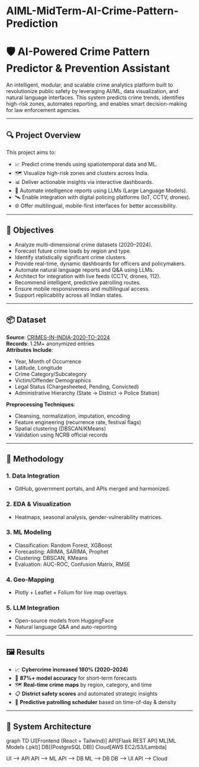 # AIML-MidTerm-AI-Crime-Pattern-Prediction

# 🛡️ AI-Powered Crime Pattern Predictor & Prevention Assistant

An intelligent, modular, and scalable crime analytics platform built to revolutionize public safety by leveraging AI/ML, data visualization, and natural language interfaces. This system predicts crime trends, identifies high-risk zones, automates reporting, and enables smart decision-making for law enforcement agencies.

---

## 🔍 Project Overview

This project aims to:

- 📈 Predict crime trends using spatiotemporal data and ML.
- 🗺️ Visualize high-risk zones and clusters across India.
- 📊 Deliver actionable insights via interactive dashboards.
- 🤖 Automate intelligence reports using LLMs (Large Language Models).
- 🛰️ Enable integration with digital policing platforms (IoT, CCTV, drones).
- 🌐 Offer multilingual, mobile-first interfaces for better accessibility.

---

## 🎯 Objectives

- Analyze multi-dimensional crime datasets (2020–2024).
- Forecast future crime loads by region and type.
- Identify statistically significant crime clusters.
- Provide real-time, dynamic dashboards for officers and policymakers.
- Automate natural language reports and Q&A using LLMs.
- Architect for integration with live feeds (CCTV, drones, 112).
- Recommend intelligent, predictive patrolling routes.
- Ensure mobile responsiveness and multilingual access.
- Support replicability across all Indian states.

---

## 📦 Dataset

**Source**: [CRIMES-IN-INDIA-2020-TO-2024](https://github.com/datameet/crime-in-india)  
**Records**: 1.2M+ anonymized entries  
**Attributes Include**:
- Year, Month of Occurrence
- Latitude, Longitude
- Crime Category/Subcategory
- Victim/Offender Demographics
- Legal Status (Chargesheeted, Pending, Convicted)
- Administrative Hierarchy (State → District → Police Station)

**Preprocessing Techniques**:
- Cleansing, normalization, imputation, encoding
- Feature engineering (recurrence rate, festival flags)
- Spatial clustering (DBSCAN/KMeans)
- Validation using NCRB official records

---

## 🧠 Methodology

### 1. Data Integration  
- GitHub, government portals, and APIs merged and harmonized.

### 2. EDA & Visualization  
- Heatmaps, seasonal analysis, gender-vulnerability matrices.

### 3. ML Modeling  
- Classification: Random Forest, XGBoost  
- Forecasting: ARIMA, SARIMA, Prophet  
- Clustering: DBSCAN, KMeans  
- Evaluation: AUC-ROC, Confusion Matrix, RMSE

### 4. Geo-Mapping  
- Plotly + Leaflet + Folium for live map overlays.

### 5. LLM Integration  
- Open-source models from HuggingFace  
- Natural language Q&A and auto-reporting

---

## 🖼️ Results

- 📈 **Cybercrime increased 180% (2020–2024)**
- 🧮 **87%+ model accuracy** for short-term forecasts
- 🗺️ **Real-time crime maps** by region, category, and time
- 📋 **District safety scores** and automated strategic insights
- 📆 **Predictive patrolling scheduler** based on time-of-day & density

---

## 🧱 System Architecture

graph TD
  UI[Frontend (React + Tailwind)]
  API[Flask REST API]
  ML[ML Models (.pkl)]
  DB[(PostgreSQL DB)]
  Cloud[AWS EC2/S3/Lambda]
  
  UI --> API
  API --> ML
  API --> DB
  ML --> DB
  DB --> UI
  API --> Cloud

